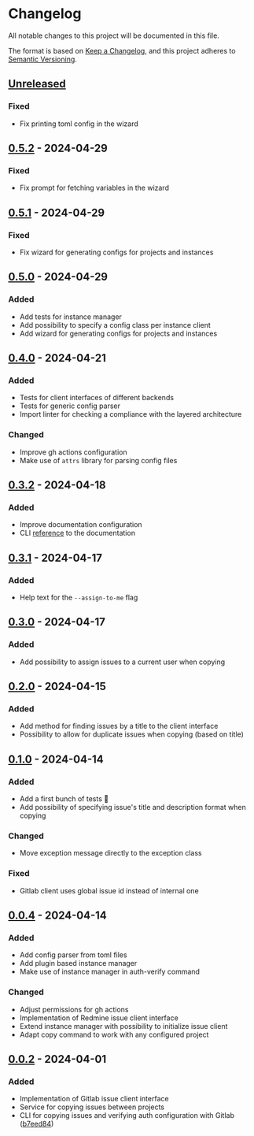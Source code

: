 # Changelog
All notable changes to this project will be documented in this file.

The format is based on [Keep a Changelog](https://keepachangelog.com/en/1.0.0/), and this project adheres to [Semantic Versioning](https://semver.org/spec/v2.0.0.html).

## [Unreleased]
### Fixed
- Fix printing toml config in the wizard

## [0.5.2] - 2024-04-29
### Fixed
- Fix prompt for fetching variables in the wizard

## [0.5.1] - 2024-04-29
### Fixed
- Fix wizard for generating configs for projects and instances

## [0.5.0] - 2024-04-29
### Added
- Add tests for instance manager
- Add possibility to specify a config class per instance client
- Add wizard for generating configs for projects and instances

## [0.4.0] - 2024-04-21
### Added
- Tests for client interfaces of different backends
- Tests for generic config parser
- Import linter for checking a compliance with the layered architecture

### Changed
- Improve gh actions configuration
- Make use of `attrs` library for parsing config files

## [0.3.2] - 2024-04-18
### Added
- Improve documentation configuration
- CLI [reference](https://nekeal.github.io/cli_usage/) to the documentation

## [0.3.1] - 2024-04-17
### Added
- Help text for the `--assign-to-me` flag

## [0.3.0] - 2024-04-17
### Added
- Add possibility to assign issues to a current user when copying

## [0.2.0] - 2024-04-15
### Added
- Add method for finding issues by a title to the client interface
- Possibility to allow for duplicate issues when copying (based on title)

## [0.1.0] - 2024-04-14
### Added
- Add a first bunch of tests 🔨
- Add possibility of specifying issue's title and description format when copying

### Changed
- Move exception message directly to the exception class

### Fixed
- Gitlab client uses global issue id instead of internal one

## [0.0.4] - 2024-04-14
### Added
- Add config parser from toml files
- Add plugin based instance manager
- Make use of instance manager in auth-verify command

### Changed
- Adjust permissions for gh actions
- Implementation of Redmine issue client interface
- Extend instance manager with possibility to initialize issue client
- Adapt copy command to work with any configured project

## [0.0.2] - 2024-04-01
### Added
- Implementation of Gitlab issue client interface
- Service for copying issues between projects
- CLI for copying issues and verifying auth configuration with Gitlab ([b7eed84](https://github.com/nekeal/issx/commit/b7eed844239f0c251c9501a0c455ab457c4ed910))

[Unreleased]: https://github.com/nekeal/issx/compare/0.5.2...master
[0.5.2]: https://github.com/nekeal/issx/compare/0.5.1...0.5.2
[0.5.1]: https://github.com/nekeal/issx/compare/0.5.0...0.5.1
[0.5.0]: https://github.com/nekeal/issx/compare/0.4.0...0.5.0
[0.4.0]: https://github.com/nekeal/issx/compare/0.3.2...0.4.0
[0.3.2]: https://github.com/nekeal/issx/compare/0.3.1...0.3.2
[0.3.1]: https://github.com/nekeal/issx/compare/0.3.0...0.3.1
[0.3.0]: https://github.com/nekeal/issx/compare/0.2.0...0.3.0
[0.2.0]: https://github.com/nekeal/issx/compare/0.1.0...0.2.0
[0.1.0]: https://github.com/nekeal/issx/compare/0.0.4...0.1.0
[0.0.4]: https://github.com/nekeal/issx/compare/0.0.2...0.0.4
[0.0.2]: https://github.com/nekeal/issx/tree/0.0.2
